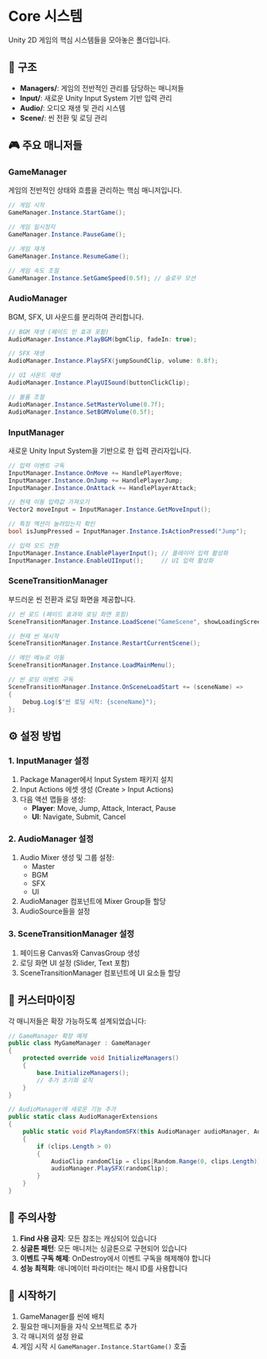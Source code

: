 # Core 시스템

Unity 2D 게임의 핵심 시스템들을 모아놓은 폴더입니다.

## 📁 구조

- **Managers/**: 게임의 전반적인 관리를 담당하는 매니저들
- **Input/**: 새로운 Unity Input System 기반 입력 관리
- **Audio/**: 오디오 재생 및 관리 시스템
- **Scene/**: 씬 전환 및 로딩 관리

## 🎮 주요 매니저들

### GameManager
게임의 전반적인 상태와 흐름을 관리하는 핵심 매니저입니다.

```csharp
// 게임 시작
GameManager.Instance.StartGame();

// 게임 일시정지
GameManager.Instance.PauseGame();

// 게임 재개
GameManager.Instance.ResumeGame();

// 게임 속도 조절
GameManager.Instance.SetGameSpeed(0.5f); // 슬로우 모션
```

### AudioManager
BGM, SFX, UI 사운드를 분리하여 관리합니다.

```csharp
// BGM 재생 (페이드 인 효과 포함)
AudioManager.Instance.PlayBGM(bgmClip, fadeIn: true);

// SFX 재생
AudioManager.Instance.PlaySFX(jumpSoundClip, volume: 0.8f);

// UI 사운드 재생
AudioManager.Instance.PlayUISound(buttonClickClip);

// 볼륨 조절
AudioManager.Instance.SetMasterVolume(0.7f);
AudioManager.Instance.SetBGMVolume(0.5f);
```

### InputManager
새로운 Unity Input System을 기반으로 한 입력 관리자입니다.

```csharp
// 입력 이벤트 구독
InputManager.Instance.OnMove += HandlePlayerMove;
InputManager.Instance.OnJump += HandlePlayerJump;
InputManager.Instance.OnAttack += HandlePlayerAttack;

// 현재 이동 입력값 가져오기
Vector2 moveInput = InputManager.Instance.GetMoveInput();

// 특정 액션이 눌려있는지 확인
bool isJumpPressed = InputManager.Instance.IsActionPressed("Jump");

// 입력 모드 전환
InputManager.Instance.EnablePlayerInput(); // 플레이어 입력 활성화
InputManager.Instance.EnableUIInput();     // UI 입력 활성화
```

### SceneTransitionManager
부드러운 씬 전환과 로딩 화면을 제공합니다.

```csharp
// 씬 로드 (페이드 효과와 로딩 화면 포함)
SceneTransitionManager.Instance.LoadScene("GameScene", showLoadingScreen: true);

// 현재 씬 재시작
SceneTransitionManager.Instance.RestartCurrentScene();

// 메인 메뉴로 이동
SceneTransitionManager.Instance.LoadMainMenu();

// 씬 로딩 이벤트 구독
SceneTransitionManager.Instance.OnSceneLoadStart += (sceneName) => 
{
    Debug.Log($"씬 로딩 시작: {sceneName}");
};
```

## ⚙️ 설정 방법

### 1. InputManager 설정
1. Package Manager에서 Input System 패키지 설치
2. Input Actions 에셋 생성 (Create > Input Actions)
3. 다음 액션 맵들을 생성:
   - **Player**: Move, Jump, Attack, Interact, Pause
   - **UI**: Navigate, Submit, Cancel

### 2. AudioManager 설정
1. Audio Mixer 생성 및 그룹 설정:
   - Master
   - BGM
   - SFX
   - UI
2. AudioManager 컴포넌트에 Mixer Group들 할당
3. AudioSource들을 설정

### 3. SceneTransitionManager 설정
1. 페이드용 Canvas와 CanvasGroup 생성
2. 로딩 화면 UI 설정 (Slider, Text 포함)
3. SceneTransitionManager 컴포넌트에 UI 요소들 할당

## 🔧 커스터마이징

각 매니저들은 확장 가능하도록 설계되었습니다:

```csharp
// GameManager 확장 예제
public class MyGameManager : GameManager
{
    protected override void InitializeManagers()
    {
        base.InitializeManagers();
        // 추가 초기화 로직
    }
}

// AudioManager에 새로운 기능 추가
public static class AudioManagerExtensions
{
    public static void PlayRandomSFX(this AudioManager audioManager, AudioClip[] clips)
    {
        if (clips.Length > 0)
        {
            AudioClip randomClip = clips[Random.Range(0, clips.Length)];
            audioManager.PlaySFX(randomClip);
        }
    }
}
```

## 📝 주의사항

1. **Find 사용 금지**: 모든 참조는 캐싱되어 있습니다
2. **싱글톤 패턴**: 모든 매니저는 싱글톤으로 구현되어 있습니다
3. **이벤트 구독 해제**: OnDestroy에서 이벤트 구독을 해제해야 합니다
4. **성능 최적화**: 애니메이터 파라미터는 해시 ID를 사용합니다

## 🚀 시작하기

1. GameManager를 씬에 배치
2. 필요한 매니저들을 자식 오브젝트로 추가
3. 각 매니저의 설정 완료
4. 게임 시작 시 `GameManager.Instance.StartGame()` 호출